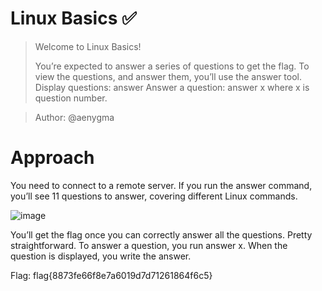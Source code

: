 # Linux Basics ✅
> Welcome to Linux Basics!
> 
> You’re expected to answer a series of questions to get the flag.
> To view the questions, and answer them, you’ll use the answer tool.
> Display questions: answer
> Answer a question: answer x where x is question number.

> Author: @aenygma

# Approach

You need to connect to a remote server. If you run the answer command, you’ll see 11 questions to answer, covering different Linux commands.

![image](https://github.com/user-attachments/assets/f89bba70-9640-4217-a9e5-0cd9a91ea70a)


You’ll get the flag once you can correctly answer all the questions. Pretty straightforward. To answer a question, you run answer x. When the question is displayed, you write the answer.

Flag: flag{8873fe66f8e7a6019d7d71261864f6c5}
